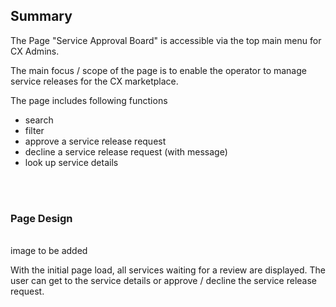 ## Summary

The Page "Service Approval Board" is accessible via the top main menu for CX Admins.

The main focus / scope of the page is to enable the operator to manage service releases for the CX marketplace.

The page includes following functions

* search
* filter
* approve a service release request
* decline a service release request (with message)
* look up service details

<br>
<br>

### Page Design  
<br>
image to be added
<br>

With the initial page load, all services waiting for a review are displayed.
The user can get to the service details or approve / decline the service release request.

<br>
<br>
